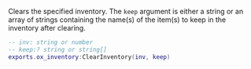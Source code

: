 Clears the specified inventory. The `keep` argument is either a string or an array of strings containing the name(s) of the item(s) to keep in the inventory after clearing.

```lua
-- inv: string or number
-- keep:? string or string[]
exports.ox_inventory:ClearInventory(inv, keep)
```
